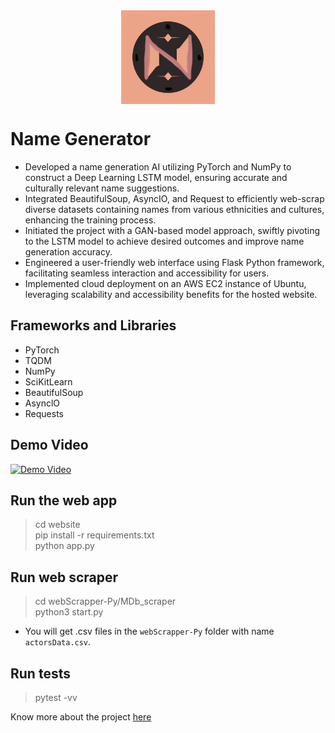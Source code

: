<img alt="NameGenerator_Logo" style="display: block; margin-left: auto; margin-right: auto;" height="150" width="150" src="NameGenerator_Logo.png">


# Name Generator

- Developed a name generation AI utilizing PyTorch and NumPy to construct a Deep Learning LSTM model, ensuring accurate and culturally relevant name suggestions.
- Integrated BeautifulSoup, AsyncIO, and Request to efficiently web-scrap diverse datasets containing names from various ethnicities and cultures, enhancing the training process.
- Initiated the project with a GAN-based model approach, swiftly pivoting to the LSTM model to achieve desired outcomes and improve name generation accuracy.
- Engineered a user-friendly web interface using Flask Python framework, facilitating seamless interaction and accessibility for users.
- Implemented cloud deployment on an AWS EC2 instance of Ubuntu, leveraging scalability and accessibility benefits for the hosted website.

## Frameworks and Libraries
- PyTorch
- TQDM
- NumPy
- SciKitLearn
- BeautifulSoup
- AsynclO
- Requests

## Demo Video

[![Demo Video](https://img.youtube.com/vi/XETwXTNgrQs/0.jpg)](https://www.youtube.com/watch?v=XETwXTNgrQs)

## Run the web app
> cd website   
> pip install -r requirements.txt   
> python app.py

## Run web scraper
> cd webScrapper-Py/MDb_scraper     
> python3 start.py 
- You will get .csv files in the `webScrapper-Py` folder with name `actorsData.csv`.

## Run tests
> pytest -vv

Know more about the project [here](https://jeel.notion.site/Name-Generator-1887434654f84df5812b3adf8c8544b8?pvs=4)

